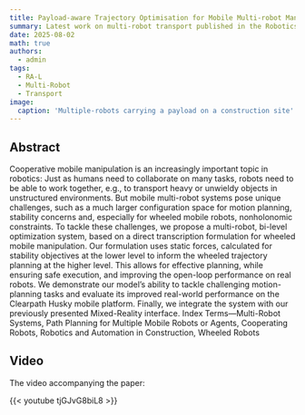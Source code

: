 ```yaml
---
title: Payload-aware Trajectory Optimisation for Mobile Multi-robot Manipulation with Tip-Over Avoidance
summary: Latest work on multi-robot transport published in the Robotics and Automation Letters (RA-L)
date: 2025-08-02
math: true
authors:
  - admin
tags:
  - RA-L
  - Multi-Robot
  - Transport
image:
  caption: 'Multiple-robots carrying a payload on a construction site'
---
```


## Abstract

Cooperative mobile manipulation is an increasingly important topic in robotics: Just as humans need to collaborate on many tasks, robots need to be able to work together, e.g., to transport heavy or unwieldy objects in unstructured environments. But mobile multi-robot systems pose unique challenges, such as a much larger configuration space for motion planning, stability concerns and, especially for wheeled mobile robots, nonholonomic constraints. To tackle these challenges, we propose a multi-robot, bi-level optimization system, based on a direct transcription formulation for wheeled mobile manipulation. Our formulation uses static forces, calculated for stability objectives at the lower level to inform the wheeled trajectory planning at the higher level. This allows for effective planning, while ensuring safe execution, and improving the open-loop performance on real robots. We demonstrate our model’s ability to tackle challenging motion-planning tasks and evaluate its improved real-world performance on the Clearpath Husky mobile platform. Finally, we integrate the system with our previously presented Mixed-Reality interface. Index Terms—Multi-Robot Systems, Path Planning for Multiple Mobile Robots or Agents, Cooperating Robots, Robotics and Automation in Construction, Wheeled Robots

## Video

The video accompanying the paper:

{{< youtube tjGJvG8biL8 >}}
